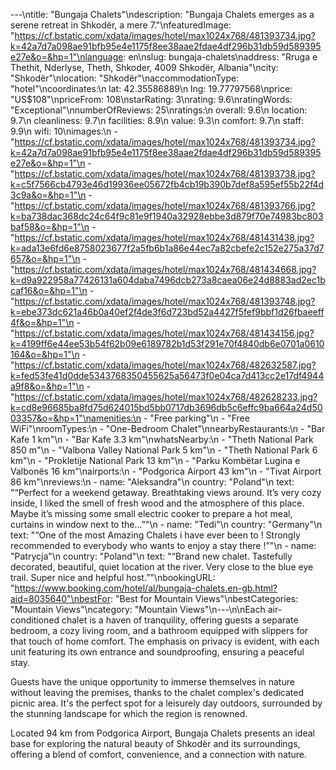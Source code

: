 ---\ntitle: "Bungaja Chalets"\ndescription: "Bungaja Chalets emerges as a serene retreat in Shkodër, a mere 7."\nfeaturedImage: "https://cf.bstatic.com/xdata/images/hotel/max1024x768/481393734.jpg?k=42a7d7a098ae91bfb95e4e1175f8ee38aae2fdae4df296b31db59d589395e27e&o=&hp=1"\nlanguage: en\nslug: bungaja-chalets\naddress: "Rruga e Thethit, Nderlyse, Theth, Shkoder, 4009 Shkodër, Albania"\ncity: "Shkodër"\nlocation: "Shkodër"\naccommodationType: "hotel"\ncoordinates:\n  lat: 42.35586889\n  lng: 19.77797568\nprice: "US$108"\npriceFrom: 108\nstarRating: 3\nrating: 9.6\nratingWords: "Exceptional"\nnumberOfReviews: 25\nratings:\n  overall: 9.6\n  location: 9.7\n  cleanliness: 9.7\n  facilities: 8.9\n  value: 9.3\n  comfort: 9.7\n  staff: 9.9\n  wifi: 10\nimages:\n  - "https://cf.bstatic.com/xdata/images/hotel/max1024x768/481393734.jpg?k=42a7d7a098ae91bfb95e4e1175f8ee38aae2fdae4df296b31db59d589395e27e&o=&hp=1"\n  - "https://cf.bstatic.com/xdata/images/hotel/max1024x768/481393738.jpg?k=c5f7566cb4793e46d19936ee05672fb4cb19b390b7def8a595ef55b22f4d3c9a&o=&hp=1"\n  - "https://cf.bstatic.com/xdata/images/hotel/max1024x768/481393766.jpg?k=ba738dac368dc24c64f9c81e9f1940a32928ebbe3d879f70e74983bc803baf58&o=&hp=1"\n  - "https://cf.bstatic.com/xdata/images/hotel/max1024x768/481431438.jpg?k=ada13e6fd6e8758023677f2a5fb6b1a86e44ec7a82cbefe2c152e275a37d7657&o=&hp=1"\n  - "https://cf.bstatic.com/xdata/images/hotel/max1024x768/481434668.jpg?k=d9a922958a77426131a604daba7496dcb273a8caea06e24d8883ad2ec1bcaf16&o=&hp=1"\n  - "https://cf.bstatic.com/xdata/images/hotel/max1024x768/481393748.jpg?k=ebe373dc621a46b0a40ef2f4de3f6d723bd52a4427f5fef9bbf1d26fbaeeff4f&o=&hp=1"\n  - "https://cf.bstatic.com/xdata/images/hotel/max1024x768/481434156.jpg?k=4199ff6e44ee53b54f62b09e6189782b1d53f291e70f4840db6e0701a0610164&o=&hp=1"\n  - "https://cf.bstatic.com/xdata/images/hotel/max1024x768/482632587.jpg?k=fed53fe41d0dde5343768350455625a56473f0e04ca7d413cc2e17df4944a9f8&o=&hp=1"\n  - "https://cf.bstatic.com/xdata/images/hotel/max1024x768/482628233.jpg?k=cd8e96685ba8fd75d624015bd5bb0717db3696db5c6effc9ba664a24d5003357&o=&hp=1"\namenities:\n  - "Free parking"\n  - "Free WiFi"\nroomTypes:\n  - "One-Bedroom Chalet"\nnearbyRestaurants:\n  - "Bar Kafe 1 km"\n  - "Bar Kafe 3.3 km"\nwhatsNearby:\n  - "Theth National Park 850 m"\n  - "Valbona Valley National Park 5 km"\n  - "Theth National Park 6 km"\n  - "Prokletije National Park 13 km"\n  - "Parku Kombëtar Lugina e Valbonës 16 km"\nairports:\n  - "Podgorica Airport 43 km"\n  - "Tivat Airport 86 km"\nreviews:\n  - name: "Aleksandra"\n    country: "Poland"\n    text: "“Perfect for a weekend getaway. Breathtaking views around. It’s very cozy inside, I liked the smell of fresh wood and the atmosphere of this place. Maybe it’s missing some small electric cooker to prepare a hot meal, curtains in window next to the...”"\n  - name: "Tedi"\n    country: "Germany"\n    text: "“One of the most Amazing Chalets i have ever been to ! Strongly recommended to everybody who wants to enjoy a stay there !”"\n  - name: "Patrycja"\n    country: "Poland"\n    text: "“Brand new chalet. Tastefully decorated, beautiful, quiet location at the river. Very close to the blue eye trail. Super nice and helpful host.”"\nbookingURL: "https://www.booking.com/hotel/al/bungaja-chalets.en-gb.html?aid=8035640"\nbestFor: "Best for Mountain Views"\nbestCategories: "Mountain Views"\ncategory: "Mountain Views"\n---\n\nEach air-conditioned chalet is a haven of tranquility, offering guests a separate bedroom, a cozy living room, and a bathroom equipped with slippers for that touch of home comfort. The emphasis on privacy is evident, with each unit featuring its own entrance and soundproofing, ensuring a peaceful stay.

Guests have the unique opportunity to immerse themselves in nature without leaving the premises, thanks to the chalet complex's dedicated picnic area. It's the perfect spot for a leisurely day outdoors, surrounded by the stunning landscape for which the region is renowned.

Located 94 km from Podgorica Airport, Bungaja Chalets presents an ideal base for exploring the natural beauty of Shkodër and its surroundings, offering a blend of comfort, convenience, and a connection with nature.